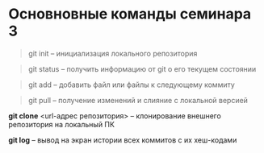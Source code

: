 # Основновные команды семинара 3

> git init – инициализация локального репозитория

> git status – получить информацию от git о его текущем состоянии

> git add – добавить файл или файлы к следующему коммиту

> git pull – получение изменений и слияние с локальной версией

**git clone** <url-адрес репозитория> – клонирование внешнего репозитория на
локальный ПК

**git log** – вывод на экран истории всех коммитов с их хеш-кодами